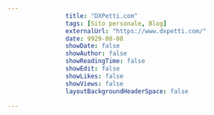 ---
                title: "DXPetti.com"
                tags: [Sito personale, Blog]
                externalUrl: "https://www.dxpetti.com/"
                date: 9929-08-08
                showDate: false
                showAuthor: false
                showReadingTime: false
                showEdit: false
                showLikes: false
                showViews: false
                layoutBackgroundHeaderSpace: false
                ---

